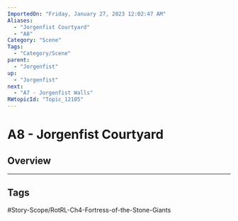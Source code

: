 ```yaml
---
ImportedOn: "Friday, January 27, 2023 12:02:47 AM"
Aliases:
  - "Jorgenfist Courtyard"
  - "A8"
Category: "Scene"
Tags:
  - "Category/Scene"
parent:
  - "Jorgenfist"
up:
  - "Jorgenfist"
next:
  - "A7 - Jorgenfist Walls"
RWtopicId: "Topic_12105"
---
```

# A8 - Jorgenfist Courtyard
## Overview

---
## Tags
#Story-Scope/RotRL-Ch4-Fortress-of-the-Stone-Giants

